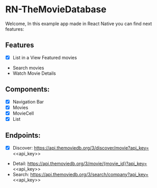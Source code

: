 # RN-TheMovieDatabase

Welcome, In this example app made in React Native you can find next features:

## Features
- [x] List in a View Featured movies
- Search movies
- Watch Movie Details

## Components:

- [x] Navigation Bar
- [x] Movies
- [x] MovieCell
- [x] List

## Endpoints:

- [x] Discover: https://api.themoviedb.org/3/discover/movie?api_key=<<api_key>>
- Detail: https://api.themoviedb.org/3/movie/{movie_id}?api_key=<<api_key>>
- Search: https://api.themoviedb.org/3/search/company?api_key=<<api_key>>
